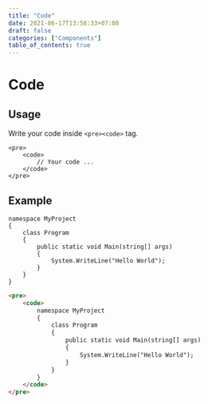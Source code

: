 ```yaml
---
title: "Code"
date: 2021-06-17T13:58:33+07:00
draft: false
categories: ["Components"]
table_of_contents: true
---
```


# Code

## Usage

Write your code inside ```<pre><code>``` tag.

```
<pre>
    <code>
        // Your code ...
    </code>
</pre>
```

## Example

```
namespace MyProject
{
    class Program 
    {
        public static void Main(string[] args)
        {
            System.WriteLine("Hello World");
        }
    }
}
```

``` html
<pre>
    <code>
        namespace MyProject
        {
            class Program 
            {
                public static void Main(string[] args)
                {
                    System.WriteLine("Hello World");
                }
            }
        }
    </code>
</pre>
```